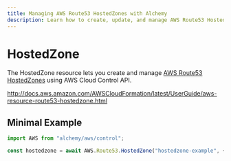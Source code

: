 ```yaml
---
title: Managing AWS Route53 HostedZones with Alchemy
description: Learn how to create, update, and manage AWS Route53 HostedZones using Alchemy Cloud Control.
---
```


# HostedZone

The HostedZone resource lets you create and manage [AWS Route53 HostedZones](https://docs.aws.amazon.com/route53/latest/userguide/) using AWS Cloud Control API.

http://docs.aws.amazon.com/AWSCloudFormation/latest/UserGuide/aws-resource-route53-hostedzone.html

## Minimal Example

```ts
import AWS from "alchemy/aws/control";

const hostedzone = await AWS.Route53.HostedZone("hostedzone-example", {});
```

